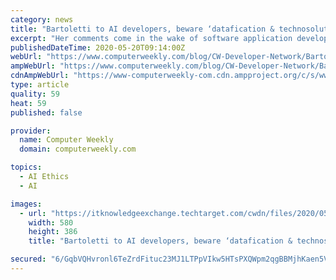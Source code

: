 ```yaml
---
category: news
title: "Bartoletti to AI developers, beware ‘datafication & technosolutionism’"
excerpt: "Her comments come in the wake of software application developers, cloud architects, systems engineers and data scientists who are now working to try and create solutions to the COVID-19 (Coronavirus) pandemic with ever-smarter software that makes use of Artificial Intelligence (AI) and Machine Learning (ML)."
publishedDateTime: 2020-05-20T09:14:00Z
webUrl: "https://www.computerweekly.com/blog/CW-Developer-Network/Bartoletti-to-AI-developers-beware-datafication-technosolutionism"
ampWebUrl: "https://www.computerweekly.com/blog/CW-Developer-Network/Bartoletti-to-AI-developers-beware-datafication-technosolutionism?amp=1"
cdnAmpWebUrl: "https://www-computerweekly-com.cdn.ampproject.org/c/s/www.computerweekly.com/blog/CW-Developer-Network/Bartoletti-to-AI-developers-beware-datafication-technosolutionism?amp=1"
type: article
quality: 59
heat: 59
published: false

provider:
  name: Computer Weekly
  domain: computerweekly.com

topics:
  - AI Ethics
  - AI

images:
  - url: "https://itknowledgeexchange.techtarget.com/cwdn/files/2020/05/Ivana.jpg"
    width: 580
    height: 386
    title: "Bartoletti to AI developers, beware ‘datafication & technosolutionism’"

secured: "6/GqbVQHvronl6TeZrdFituc23MJ1LTPpVIkw5HTsPXQWpm2qgBBMjhKaen5VnnQ1ZklirMCOoVX7cB/APaEHXS6c8dGb+8IpfYNnBbdA+VOjTopuIa4hm9MOYh3hEAcsE6iL94ypn9+x6UHP//pZ4Vtmh7JV2E5zfKT6ZeB4oq6qdCOUot3vmoFUfQCYJl3ccPX0NU+a+AcpHILkIyi1lvbs6rGaui9rccQ9eMtbZ9u0z8cA9HpYze1Ad4l8I9may558Slh2V1PAemTZdz5vPTSqSedNa7/Coy0NIqBm9Lj7rUdqa2v4nv5sj60DDQgR4PPtwutZNIjlkHOGGLuN/gLF257gYjprElkYD0aHEJC/UZ2+xeDvSN0cDRxk0dWRySL0tIo0Xu24+El9EgF1kQjXGh8D8EGUktw13yzYGtsLDwK7pENkjN/n0BXyUWvHQpK0cnmZXQJo+w8mQTnQmtN5Nm95lkZL9JTnk7Z2no=;EdEf55MtbAdVKIGt269Eyg=="
---
```


